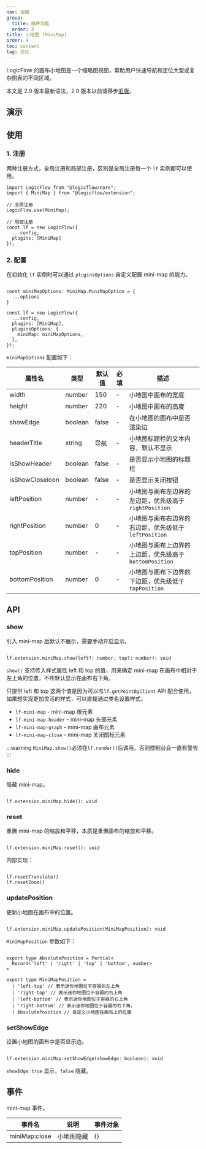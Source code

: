 ```yaml
---
nav: 指南
group:
  title: 插件功能
  order: 3
title: 小地图 (MiniMap)
order: 4
toc: content
tag: 优化
---
```


<style>
table td:first-of-type {
  word-break: normal;
}
</style>

LogicFlow 的画布小地图是一个缩略图视图，帮助用户快速导航和定位大型或复杂图表的不同区域。

本文是 2.0 版本最新语法，2.0 版本以前请移步<a href="https://docs.logic-flow.cn/docs/#/zh/guide/extension/component-minimap" target="_blank">旧版</a>。

## 演示

<code id="react-portal" src="@/src/tutorial/extension/mini-map"></code>

## 使用

### 1. 注册

两种注册方式，全局注册和局部注册，区别是全局注册每一个 `lf` 实例都可以使用。

```tsx | pure
import LogicFlow from "@logicflow/core";
import { MiniMap } from "@logicflow/extension";

// 全局注册
LogicFlow.use(MiniMap);

// 局部注册
const lf = new LogicFlow({
  ...config,
  plugins: [MiniMap]
});

```

### 2. 配置

在初始化 `lf` 实例时可以通过 `pluginsOptions` 自定义配置 mini-map 的能力。

```tsx | pure

const miniMapOptions: MiniMap.MiniMapOption = {
  ...options
}

const lf = new LogicFlow({
  ...config,
  plugins: [MiniMap],
  pluginsOptions: {
    miniMap: miniMapOptions,
  },
});

```

`miniMapOptions` 配置如下：

| 属性名          | 类型    | 默认值 | 必填 | 描述                                                   |
| --------------- | ------- | ------ | ---- | ------------------------------------------------------ |
| width           | number  | 150    | -    | 小地图中画布的宽度                                     |
| height          | number  | 220    | -    | 小地图中画布的高度                                     |
| showEdge        | boolean | false  | -    | 在小地图的画布中是否渲染边                             |
| headerTitle     | string  | 导航   | -    | 小地图标题栏的文本内容，默认不显示                     |
| isShowHeader    | boolean | false  | -    | 是否显示小地图的标题栏                                 |
| isShowCloseIcon | boolean | false  | -    | 是否显示关闭按钮                                       |
| leftPosition    | number  | -      | -    | 小地图与画布左边界的左边距，优先级高于`rightPosition`  |
| rightPosition   | number  | 0      | -    | 小地图与画布右边界的右边距，优先级低于`leftPosition`   |
| topPosition     | number  | -      | -    | 小地图与画布上边界的上边距，优先级高于`bottomPosition` |
| bottomPosition  | number  | 0      | -    | 小地图与画布下边界的下边距，优先级低于`topPosition`    |

## API

### show

引入 mini-map 后默认不展示，需要手动开启显示。

```tsx | pure

lf.extension.miniMap.show(left?: number, top?: number): void

```

`show()` 支持传入样式属性 left 和 top 的值，用来确定 mini-map 在画布中相对于左上角的位置，不传默认显示在画布右下角。

只提供 left 和 top 这两个值是因为可以与`lf.getPointByClient` API 配合使用，如果想实现更加灵活的样式，可以直接通过类名设置样式。

- `lf-mini-map` - mini-map 根元素
- `lf-mini-map-header` - mini-map 头部元素
- `lf-mini-map-graph` - mini-map 画布元素
- `lf-mini-map-close` - mini-map 关闭图标元素

:::warning
`MiniMap.show()`必须在`lf.render()`后调用。否则控制台会一直有警告
:::

### hide

隐藏 mini-map。

```tsx | pure

lf.extension.miniMap.hide(): void

```

### reset

重置 mini-map 的缩放和平移，本质是重置画布的缩放和平移。

```tsx | pure

lf.extension.miniMap.reset(): void

```

内部实现：

```tsx | pure

lf.resetTranslate()
lf.resetZoom()

```

### updatePosition

更新小地图在画布中的位置。

```tsx | pure

lf.extension.miniMap.updatePosition(MiniMapPosition): void

```

`MiniMapPosition` 参数如下：

```tsx | pure

export type AbsolutePosition = Partial<
  Record<'left' | 'right' | 'top' | 'bottom', number>
>

export type MiniMapPosition =
  | 'left-top' // 表示迷你地图位于容器的左上角
  | 'right-top' // 表示迷你地图位于容器的右上角
  | 'left-bottom' // 表示迷你地图位于容器的右上角
  | 'right-bottom' // 表示迷你地图位于容器的右下角。
  | AbsolutePosition // 自定义小地图在画布上的位置

```

### setShowEdge

设置小地图的画布中是否显示边。

```tsx | pure

lf.extension.miniMap.setShowEdge(showEdge: boolean): void

```

`showEdge`: `true` 显示，`false` 隐藏。

## 事件

mini-map 事件。

| 事件名        | 说明       | 事件对象 |
| ------------- | ---------- | -------- |
| miniMap:close | 小地图隐藏 | {}       |
